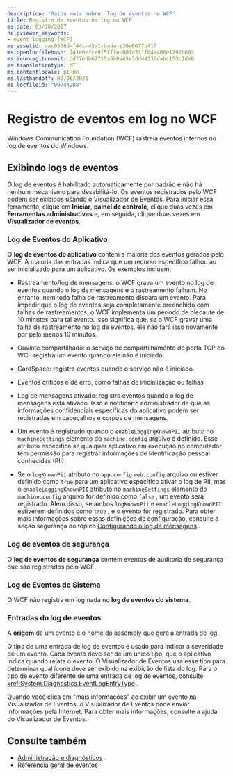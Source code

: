 ```yaml
---
description: 'Saiba mais sobre: log de eventos no WCF'
title: Registro de eventos em log no WCF
ms.date: 03/30/2017
helpviewer_keywords:
- event logging [WCF]
ms.assetid: aac0530d-f44c-45a1-bada-e30e0677b41f
ms.openlocfilehash: 741e6efce9f5fffec607d511f04a400e1292b682
ms.sourcegitcommit: ddf7edb67715a5b9a45e3dd44536dabc153c1de0
ms.translationtype: MT
ms.contentlocale: pt-BR
ms.lasthandoff: 02/06/2021
ms.locfileid: "99744208"
---
```

# <a name="event-logging-in-wcf"></a>Registro de eventos em log no WCF

Windows Communication Foundation (WCF) rastreia eventos internos no log de eventos do Windows.  
  
## <a name="viewing-event-logs"></a>Exibindo logs de eventos  

 O log de eventos é habilitado automaticamente por padrão e não há nenhum mecanismo para desabilitá-lo. Os eventos registrados pelo WCF podem ser exibidos usando o Visualizador de Eventos. Para iniciar essa ferramenta, clique em **Iniciar**, **painel de controle**, clique duas vezes em **Ferramentas administrativas** e, em seguida, clique duas vezes em **Visualizador de eventos**.  
  
### <a name="application-event-log"></a>Log de Eventos do Aplicativo  

 O **log de eventos do aplicativo** contém a maioria dos eventos gerados pelo WCF. A maioria das entradas indica que um recurso específico falhou ao ser inicializado para um aplicativo. Os exemplos incluem:  
  
- Rastreamento/log de mensagens: o WCF grava um evento no log de eventos quando o log de mensagens e o rastreamento falham. No entanto, nem toda falha de rastreamento dispara um evento. Para impedir que o log de eventos seja completamente preenchido com falhas de rastreamentos, o WCF implementa um período de blecaute de 10 minutos para tal evento. Isso significa que, se o WCF gravar uma falha de rastreamento no log de eventos, ele não fará isso novamente por pelo menos 10 minutos.  
  
- Ouvinte compartilhado: o serviço de compartilhamento de porta TCP do WCF registra um evento quando ele não é iniciado.  
  
- CardSpace: registra eventos quando o serviço não é iniciado.  
  
- Eventos críticos e de erro, como falhas de inicialização ou falhas  
  
- Log de mensagens ativado: registra eventos quando o log de mensagens está ativado. Isso é notificar o administrador de que as informações confidenciais específicas do aplicativo podem ser registradas em cabeçalhos e corpos de mensagens.  
  
- Um evento é registrado quando o `enableLoggingKnownPII` atributo no `machineSettings` elemento do `machine.config` arquivo é definido. Esse atributo especifica se qualquer aplicativo em execução no computador tem permissão para registrar informações de identificação pessoal conhecidas (PII).  
  
- Se o `logKnownPii` atributo no `app.config` `web.config` arquivo ou estiver definido como `true` para um aplicativo específico ativar o log de PII, mas o `enableLoggingKnownPII` atributo no `machineSettings` elemento do `machine.config` arquivo for definido como `false` , um evento será registrado. Além disso, se ambos `logKnownPii` e `enableLoggingKnownPII` estiverem definidos como `true` , e o evento for registrado. Para obter mais informações sobre essas definições de configuração, consulte a seção segurança do tópico [Configurando o log de mensagens](../configuring-message-logging.md) .  
  
### <a name="security-event-log"></a>Log de eventos de segurança  

 O **log de eventos de segurança** contém eventos de auditoria de segurança que são registrados pelo WCF.  
  
### <a name="system-event-log"></a>Log de Eventos do Sistema  

 O WCF não registra em log nada no **log de eventos do sistema**.  
  
### <a name="event-log-entries"></a>Entradas do log de eventos  

 A **origem** de um evento é o nome do assembly que gera a entrada de log.  
  
 O tipo de uma entrada de log de eventos é usado para indicar a severidade de um evento. Cada evento deve ser de um único tipo, que o aplicativo indica quando relata o evento. O Visualizador de Eventos usa esse tipo para determinar qual ícone deve ser exibido na exibição de lista do log. Para o tipo de evento diferente de uma entrada de log de eventos, consulte <xref:System.Diagnostics.EventLogEntryType> .  
  
 Quando você clica em "mais informações" ao exibir um evento na Visualizador de Eventos, o Visualizador de Eventos pode enviar informações pela Internet. Para obter mais informações, consulte a ajuda do Visualizador de Eventos.  
  
## <a name="see-also"></a>Consulte também

- [Administração e diagnósticos](../index.md)
- [Referência geral de eventos](events-general-reference.md)
